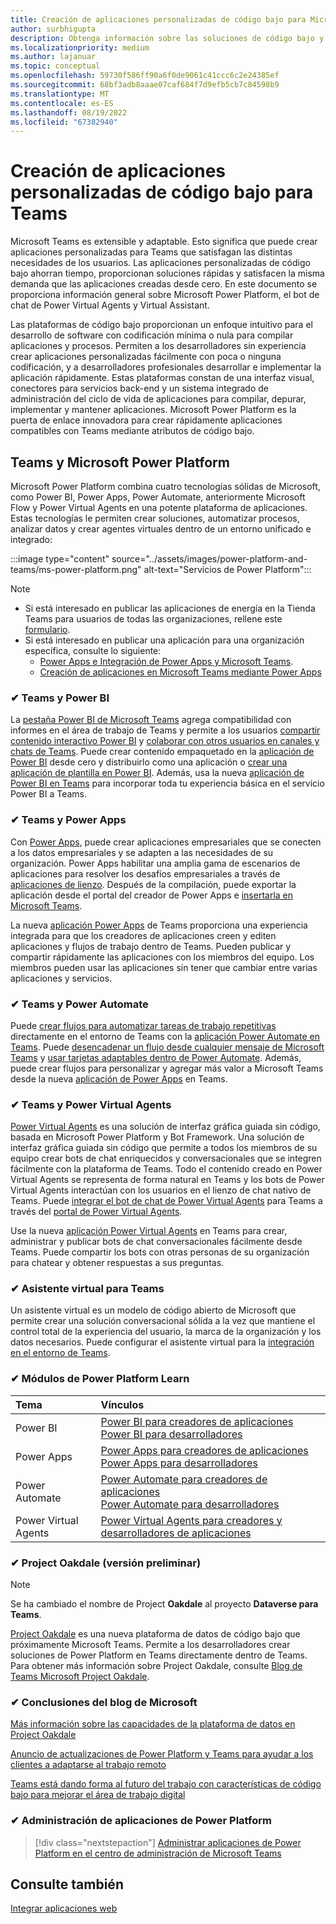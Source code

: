 ```yaml
---
title: Creación de aplicaciones personalizadas de código bajo para Microsoft Teams
author: surbhigupta
description: Obtenga información sobre las soluciones de código bajo y sin código de Microsoft disponibles con Teams, una plataforma de Microsoft Power.
ms.localizationpriority: medium
ms.author: lajanuar
ms.topic: conceptual
ms.openlocfilehash: 59730f586ff90a6f0de9061c41ccc6c2e24385ef
ms.sourcegitcommit: 68bf3adb8aaae07caf684f7d9efb5cb7c84598b9
ms.translationtype: MT
ms.contentlocale: es-ES
ms.lasthandoff: 08/19/2022
ms.locfileid: "67382940"
---
```

# <a name="create-low-code-custom-apps-for-teams"></a>Creación de aplicaciones personalizadas de código bajo para Teams

Microsoft Teams es extensible y adaptable. Esto significa que puede crear aplicaciones personalizadas para Teams que satisfagan las distintas necesidades de los usuarios. Las aplicaciones personalizadas de código bajo ahorran tiempo, proporcionan soluciones rápidas y satisfacen la misma demanda que las aplicaciones creadas desde cero. En este documento se proporciona información general sobre Microsoft Power Platform, el bot de chat de Power Virtual Agents y Virtual Assistant.

Las plataformas de código bajo proporcionan un enfoque intuitivo para el desarrollo de software con codificación mínima o nula para compilar aplicaciones y procesos. Permiten a los desarrolladores sin experiencia crear aplicaciones personalizadas fácilmente con poca o ninguna codificación, y a desarrolladores profesionales desarrollar e implementar la aplicación rápidamente. Estas plataformas constan de una interfaz visual, conectores para servicios back-end y un sistema integrado de administración del ciclo de vida de aplicaciones para compilar, depurar, implementar y mantener aplicaciones. Microsoft Power Platform es la puerta de enlace innovadora para crear rápidamente aplicaciones compatibles con Teams mediante atributos de código bajo.

## <a name="teams-and-microsoft-power-platform"></a>Teams y Microsoft Power Platform

Microsoft Power Platform combina cuatro tecnologías sólidas de Microsoft, como Power BI, Power Apps, Power Automate, anteriormente Microsoft Flow y Power Virtual Agents en una potente plataforma de aplicaciones. Estas tecnologías le permiten crear soluciones, automatizar procesos, analizar datos y crear agentes virtuales dentro de un entorno unificado e integrado:

:::image type="content" source="../assets/images/power-platform-and-teams/ms-power-platform.png" alt-text="Servicios de Power Platform":::

> [!NOTE]
>
> - Si está interesado en publicar las aplicaciones de energía en la Tienda Teams para usuarios de todas las organizaciones, rellene este [formulario](https://go.microsoft.com/fwlink/?linkid=2204468).
> - Si está interesado en publicar una aplicación para una organización específica, consulte lo siguiente:
>   - [Power Apps e Integración de Power Apps y Microsoft Teams](/power-apps/teams/overview).
>   - [Creación de aplicaciones en Microsoft Teams mediante Power Apps](/power-apps/teams/create-apps-overview)

### <a name="-teams-and-power-bi"></a>✔ Teams y Power BI

La [pestaña Power BI de Microsoft Teams](https://powerbi.microsoft.com/blog/announcing-new-power-bi-tab-for-microsoft-teams/) agrega compatibilidad con informes en el área de trabajo de Teams y permite a los usuarios [compartir contenido interactivo Power BI](/power-bi/collaborate-share/service-embed-report-microsoft-teams) y [colaborar con otros usuarios en canales y chats de Teams](/power-bi/collaborate-share/service-collaborate-microsoft-teams). Puede crear contenido empaquetado en la [aplicación de Power BI](/power-bi/collaborate-share/service-create-distribute-apps) desde cero y distribuirlo como una aplicación o [crear una aplicación de plantilla en Power BI](/power-bi/connect-data/service-template-apps-create). Además, usa la nueva [aplicación de Power BI en Teams](https://go.microsoft.com/fwlink/?linkid=2143643) para incorporar toda tu experiencia básica en el servicio Power BI a Teams.

### <a name="-teams-and-power-apps"></a>✔ Teams y Power Apps

Con [Power Apps](/powerapps/powerapps-overview), puede crear aplicaciones empresariales que se conecten a los datos empresariales y se adapten a las necesidades de su organización.  Power Apps habilitar una amplia gama de escenarios de aplicaciones para resolver los desafíos empresariales a través de [aplicaciones de lienzo](/powerapps/maker/#canvas-apps). Después de la compilación, puede exportar la aplicación desde el portal del creador de Power Apps e [insertarla en Microsoft Teams](/power-platform/admin/embed-app-teams).

La nueva [aplicación Power Apps](https://go.microsoft.com/fwlink/?linkid=2143374) de Teams proporciona una experiencia integrada para que los creadores de aplicaciones creen y editen aplicaciones y flujos de trabajo dentro de Teams. Pueden publicar y compartir rápidamente las aplicaciones con los miembros del equipo. Los miembros pueden usar las aplicaciones sin tener que cambiar entre varias aplicaciones y servicios.

### <a name="-teams-and-power-automate"></a>✔ Teams y Power Automate

Puede [crear flujos para automatizar tareas de trabajo repetitivas](https://flow.microsoft.com/connectors/shared_teams/microsoft-teams/) directamente en el entorno de Teams con la [aplicación Power Automate en Teams](/power-automate/flows-teams). Puede [desencadenar un flujo desde cualquier mensaje de Microsoft Teams](/power-automate/trigger-flow-teams-message) y [usar tarjetas adaptables dentro de Power Automate](/power-automate/create-adaptive-cards). Además, puede crear flujos para personalizar y agregar más valor a Microsoft Teams desde la nueva [aplicación de Power Apps](https://go.microsoft.com/fwlink/?linkid=2143539) en Teams.

### <a name="-teams-and-power-virtual-agents"></a>✔ Teams y Power Virtual Agents

[Power Virtual Agents](/power-virtual-agents/fundamentals-what-is-power-virtual-agents) es una solución de interfaz gráfica guiada sin código, basada en Microsoft Power Platform y Bot Framework. Una solución de interfaz gráfica guiada sin código que permite a todos los miembros de su equipo crear bots de chat enriquecidos y conversacionales que se integren fácilmente con la plataforma de Teams. Todo el contenido creado en Power Virtual Agents se representa de forma natural en Teams y los bots de Power Virtual Agents interactúan con los usuarios en el lienzo de chat nativo de Teams. Puede [integrar el bot de chat de Power Virtual Agents](/power-virtual-agents/publication-add-bot-to-microsoft-teams) para Teams a través del [portal de Power Virtual Agents](https://powervirtualagents.microsoft.com).

Use la nueva [aplicación Power Virtual Agents](https://aka.ms/pva-teams-docs) en Teams para crear, administrar y publicar bots de chat conversacionales fácilmente desde Teams. Puede compartir los bots con otras personas de su organización para chatear y obtener respuestas a sus preguntas.

### <a name="-virtual-assistant-for-teams"></a>✔ Asistente virtual para Teams

Un asistente virtual es un modelo de código abierto de Microsoft que permite crear una solución conversacional sólida a la vez que mantiene el control total de la experiencia del usuario, la marca de la organización y los datos necesarios. Puede configurar el asistente virtual para la [integración en el entorno de Teams](https://microsoft.github.io/botframework-solutions/clients-and-channels/tutorials/enable-teams/1-intro).

### <a name="-power-platform-learn-modules"></a>✔ Módulos de Power Platform Learn

|  Tema  |  Vínculos  |
|:---------|:----------------------|
|Power BI|[Power BI para creadores de aplicaciones](/learn/browse/?expanded=power-platform&products=power-bi&roles=maker)</br>[Power BI para desarrolladores](/learn/browse/?expanded=power-platform&products=power-bi&roles=developer)|
|Power Apps|[Power Apps para creadores de aplicaciones](/learn/browse/?products=power-apps&roles=maker)</br>[Power Apps para desarrolladores](/learn/browse/?products=power-apps)|
|Power Automate|[Power Automate para creadores de aplicaciones](/learn/browse/?expanded=power-platform&products=power-automate&roles=maker)</br>[Power Automate para desarrolladores](/learn/browse/?expanded=power-platform&products=power-automate&roles=developer)|
|Power Virtual Agents|[Power Virtual Agents para creadores y desarrolladores de aplicaciones](/learn/browse/?products=power-virtual-agents&expanded=power-platform&roles=maker)|

### <a name="-project-oakdale-preview"></a>✔ Project Oakdale (versión preliminar)

> [!NOTE]
> Se ha cambiado el nombre de Project **Oakdale** al proyecto **Dataverse para Teams**.

[Project Oakdale](https://techcommunity.microsoft.com/t5/microsoft-teams-blog/teams-is-shaping-the-future-of-work-with-low-code-features-to/ba-p/1507180
) es una nueva plataforma de datos de código bajo que próximamente Microsoft Teams. Permite a los desarrolladores crear soluciones de Power Platform en Teams directamente dentro de Teams. Para obtener más información sobre Project Oakdale, consulte [Blog de Teams Microsoft Project Oakdale](https://powerapps.microsoft.com/blog/introducing-project-oakdale-a-new-low-code-data-platform-for-microsoft-teams).

### <a name="-microsoft-blog-insights"></a>✔ Conclusiones del blog de Microsoft

[Más información sobre las capacidades de la plataforma de datos en Project Oakdale](https://powerapps.microsoft.com/blog/a-closer-look-at-data-platform-capabilities-in-project-oakdale/)

[Anuncio de actualizaciones de Power Platform y Teams para ayudar a los clientes a adaptarse al trabajo remoto](https://cloudblogs.microsoft.com/powerplatform/2020/05/19/announcing-power-platform-and-teams-updates-to-help-customers-adapt-to-remote-work/)

[Teams está dando forma al futuro del trabajo con características de código bajo para mejorar el área de trabajo digital](https://techcommunity.microsoft.com/t5/microsoft-teams-blog/teams-is-shaping-the-future-of-work-with-low-code-features-to/ba-p/1507180)

### <a name="-managing-power-platform-apps"></a>✔ Administración de aplicaciones de Power Platform

> [!div class="nextstepaction"]
> [Administrar aplicaciones de Power Platform en el centro de administración de Microsoft Teams](/microsoftteams/manage-power-platform-apps)

## <a name="see-also"></a>Consulte también

[Integrar aplicaciones web](~/samples/integrate-web-apps-overview.md)
